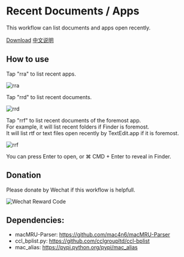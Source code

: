 # Recent Documents / Apps

This workflow can list documents and apps open recently.

[Download](https://github.com/mpco/Alfred3-workflow-recent-documents/releases) [中文说明](https://github.com/mpco/Alfred3-workflow-recent-documents/blob/master/README_CN.md)

## How to use

Tap "rra" to list recent apps.

![rra](https://user-images.githubusercontent.com/3690653/45009269-b15bad80-b039-11e8-8047-e402d9c36842.png)

Tap "rrd" to list recent documents.

![rrd](https://user-images.githubusercontent.com/3690653/45009270-b1f44400-b039-11e8-9a59-edb5679ab233.png)

Tap "rrf" to list recent documents of the foremost app.    
For example, it will list recent folders if Finder is foremost.    
It will list rtf or text files open recently by TextEdit.app if it is foremost.

![rrf](https://user-images.githubusercontent.com/3690653/45009271-b1f44400-b039-11e8-989e-ece7762bf049.png)

You can press Enter to open, or ⌘ CMD + Enter to reveal in Finder.

## Donation

Please donate by Wechat if this workflow is helpfull.

![Wechat Reward Code](https://user-images.githubusercontent.com/3690653/45010129-68f2be80-b03e-11e8-825f-cea7b3853342.JPG)

## Dependencies:
   
* macMRU-Parser: https://github.com/mac4n6/macMRU-Parser  
* ccl_bplist.py: https://github.com/cclgroupltd/ccl-bplist
* mac\_alias: https://pypi.python.org/pypi/mac_alias